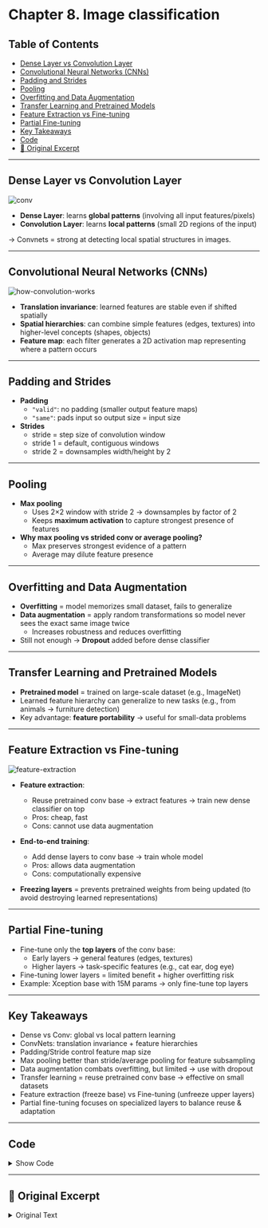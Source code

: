 # Chapter 8. Image classification

## Table of Contents
- [Dense Layer vs Convolution Layer](#dense-layer-vs-convolution-layer)
- [Convolutional Neural Networks (CNNs)](#convolutional-neural-networks-cnns)
- [Padding and Strides](#padding-and-strides)
- [Pooling](#pooling)
- [Overfitting and Data Augmentation](#overfitting-and-data-augmentation)
- [Transfer Learning and Pretrained Models](#transfer-learning-and-pretrained-models)
- [Feature Extraction vs Fine-tuning](#feature-extraction-vs-fine-tuning)
- [Partial Fine-tuning](#partial-fine-tuning)
- [Key Takeaways](#key-takeaways)
- [Code](#code)
- [📖 Original Excerpt](#-original-excerpt)

---

## Dense Layer vs Convolution Layer
![conv](./images/08-01.png)

- **Dense Layer**: learns **global patterns** (involving all input features/pixels)  
- **Convolution Layer**: learns **local patterns** (small 2D regions of the input)  

→ Convnets = strong at detecting local spatial structures in images.  

---

## Convolutional Neural Networks (CNNs)
![how-convolution-works](./images/08-02.png)

- **Translation invariance**: learned features are stable even if shifted spatially  
- **Spatial hierarchies**: can combine simple features (edges, textures) into higher-level concepts (shapes, objects)  
- **Feature map**: each filter generates a 2D activation map representing where a pattern occurs  

---

## Padding and Strides
- **Padding**  
  - `"valid"`: no padding (smaller output feature maps)  
  - `"same"`: pads input so output size = input size  
- **Strides**  
  - stride = step size of convolution window  
  - stride 1 = default, contiguous windows  
  - stride 2 = downsamples width/height by 2  

---

## Pooling
- **Max pooling**  
  - Uses 2×2 window with stride 2 → downsamples by factor of 2  
  - Keeps **maximum activation** to capture strongest presence of features  
- **Why max pooling vs strided conv or average pooling?**  
  - Max preserves strongest evidence of a pattern  
  - Average may dilute feature presence  

---

## Overfitting and Data Augmentation
- **Overfitting** = model memorizes small dataset, fails to generalize  
- **Data augmentation** = apply random transformations so model never sees the exact same image twice  
  - Increases robustness and reduces overfitting  
- Still not enough → **Dropout** added before dense classifier  

---

## Transfer Learning and Pretrained Models
- **Pretrained model** = trained on large-scale dataset (e.g., ImageNet)  
- Learned feature hierarchy can generalize to new tasks (e.g., from animals → furniture detection)  
- Key advantage: **feature portability** → useful for small-data problems  

---

## Feature Extraction vs Fine-tuning
![feature-extraction](./images/08-03.png)

- **Feature extraction**:  
  - Reuse pretrained conv base → extract features → train new dense classifier on top  
  - Pros: cheap, fast  
  - Cons: cannot use data augmentation  

- **End-to-end training**:  
  - Add dense layers to conv base → train whole model  
  - Pros: allows data augmentation  
  - Cons: computationally expensive  

- **Freezing layers** = prevents pretrained weights from being updated (to avoid destroying learned representations)  

---

## Partial Fine-tuning
- Fine-tune only the **top layers** of the conv base:  
  - Early layers → general features (edges, textures)  
  - Higher layers → task-specific features (e.g., cat ear, dog eye)  
- Fine-tuning lower layers = limited benefit + higher overfitting risk  
- Example: Xception base with 15M params → only fine-tune top layers  

---

## Key Takeaways
- Dense vs Conv: global vs local pattern learning  
- ConvNets: translation invariance + feature hierarchies  
- Padding/Stride control feature map size  
- Max pooling better than stride/average pooling for feature subsampling  
- Data augmentation combats overfitting, but limited → use with dropout  
- Transfer learning = reuse pretrained conv base → effective on small datasets  
- Feature extraction (freeze base) vs Fine-tuning (unfreeze upper layers)  
- Partial fine-tuning focuses on specialized layers to balance reuse & adaptation  

---

## Code
<details>
<summary>Show Code</summary>

```python
### 1. Environment Setup
import os
os.environ["KERAS_BACKEND"] = "jax"

from IPython.core.magic import register_cell_magic

@register_cell_magic
def backend(line, cell):
    current, required = os.environ.get("KERAS_BACKEND", ""), line.split()[-1]
    if current == required:
        get_ipython().run_cell(cell)
    else:
        print(
            f"This cell requires the {required} backend. To run it, change KERAS_BACKEND to "
            f"\"{required}\" at the top of the notebook, restart the runtime, and rerun the notebook."
        )
### 2. Download and Extract Data
import kagglehub

kagglehub.login()
download_path = kagglehub.competition_download("dogs-vs-cats")

import zipfile

with zipfile.ZipFile(download_path + "/train.zip", "r") as zip_ref:
    zip_ref.extractall(".")
### 3. Prepare Dataset (Train / Validation / Test)
import os, shutil, pathlib

original_dir = pathlib.Path("train")
new_base_dir = pathlib.Path("dogs_vs_cats_small")

def make_subset(subset_name, start_index, end_index):
    for category in ("cat", "dog"):
        dir = new_base_dir / subset_name / category
        os.makedirs(dir)
        fnames = [f"{category}.{i}.jpg" for i in range(start_index, end_index)]
        for fname in fnames:
            shutil.copyfile(src=original_dir / fname, dst=dir / fname)

make_subset("train", start_index=0, end_index=1000)
make_subset("validation", start_index=1000, end_index=1500)
make_subset("test", start_index=1500, end_index=2500)
### 4. Load Data
from keras.utils import image_dataset_from_directory

batch_size = 64
image_size = (180, 180)
train_dataset = image_dataset_from_directory(
    new_base_dir / "train", image_size=image_size, batch_size=batch_size
)
validation_dataset = image_dataset_from_directory(
    new_base_dir / "validation", image_size=image_size, batch_size=batch_size
)
test_dataset = image_dataset_from_directory(
    new_base_dir / "test", image_size=image_size, batch_size=batch_size
)
### 5. Data Augmentation
import keras
from keras import layers
import tensorflow as tf

data_augmentation_layers = [
    layers.RandomFlip("horizontal"),
    layers.RandomRotation(0.1),
    layers.RandomZoom(0.2),
]

def data_augmentation(images, targets):
    for layer in data_augmentation_layers:
        images = layer(images)
    return images, targets

augmented_train_dataset = train_dataset.map(
    data_augmentation, num_parallel_calls=8
)
augmented_train_dataset = augmented_train_dataset.prefetch(tf.data.AUTOTUNE)
### 6. Load Pretrained Model (Xception)
import keras_hub

conv_base = keras_hub.models.Backbone.from_preset(
    "xception_41_imagenet",
    trainable=False,
)
preprocessor = keras_hub.layers.ImageConverter.from_preset(
    "xception_41_imagenet",
    image_size=(180, 180),
)
conv_base.trainable = False
len(conv_base.trainable_weights)
### 7. Build Model (Feature Extraction)
inputs = keras.Input(shape=(180, 180, 3))
x = preprocessor(inputs)
x = conv_base(x)
x = layers.GlobalAveragePooling2D()(x)
x = layers.Dense(256)(x)
x = layers.Dropout(0.25)(x)
outputs = layers.Dense(1, activation="sigmoid")(x)
model = keras.Model(inputs, outputs)
model.compile(
    loss="binary_crossentropy",
    optimizer="adam",
    metrics=["accuracy"],
)
### 8. Train Model (Feature Extraction)
callbacks = [
    keras.callbacks.ModelCheckpoint(
        filepath="feature_extraction_with_data_augmentation.keras",
        save_best_only=True,
        monitor="val_loss",
    )
]
history = model.fit(
    augmented_train_dataset,
    epochs=30,
    validation_data=validation_dataset,
    callbacks=callbacks,
)
test_model = keras.models.load_model(
    "feature_extraction_with_data_augmentation.keras"
)
test_loss, test_acc = test_model.evaluate(test_dataset)
print(f"Test accuracy: {test_acc:.3f}")
### 9. Prepare for Fine-Tuning
conv_base.trainable = True

for layer in conv_base.layers[:-4]:
    layer.trainable = False
    
for layer in conv_base.layers:
    if isinstance(layer, layers.BatchNormalization):
        layer.trainable = False
### 10. Train Model (Fine-Tuning)
model.compile(
    loss="binary_crossentropy",
    optimizer=keras.optimizers.Adam(learning_rate=1e-5),
    metrics=["accuracy"],
)

callbacks = [
    keras.callbacks.ModelCheckpoint(
        filepath="fine_tuning.keras",
        save_best_only=True,
        monitor="val_loss",
    )
]
history = model.fit(
    augmented_train_dataset,
    epochs=30,
    validation_data=validation_dataset,
    callbacks=callbacks,
)
model = keras.models.load_model("fine_tuning.keras")
test_loss, test_acc = model.evaluate(test_dataset)
print(f"Test accuracy: {test_acc:.3f}")
len(conv_base.trainable_weights)
```
</details>

---

## 📖 Original Excerpt
<details>
<summary>Original Text</summary>

The fundamental difference between a densely-connected layer and a convolution layer is this: Dense layers learn global patterns in their input feature space (for example, for a MNIST digit, patterns involving all pixels), whereas convolution layers learn local patterns: in the case of images, patterns found in small 2D windows of the inputs. 

This key characteristic gives convnets two interesting properties:
- The patterns they learn are translation invariant.
- They can learn spatial hierarchies of patterns 

That is what the term feature map means: every dimension in the depth axis is a feature (or filter), and the rank-2 tensor output[:, :, n] is the 2D spatial map of the response of this filter over the input.

If you want to get an output feature map with the same spatial dimensions as the input, you can use padding. Padding consists of adding an appropriate number of rows and columns on each side of the input feature map so as to make it possible to fit centered convolution windows around every input tile.

In Conv2D layers, padding is configurable via the padding argument, which takes two values: "valid", which means no padding (only valid window locations will be used); and "same", which means “pad in such a way as to have an output with the same width and height as the input.” The padding argument defaults to "valid".

The other factor that can influence output size is the notion of strides. The description of convolution so far has assumed that the center tiles of the convolution windows are all contiguous. But the distance between two successive windows is a parameter of the convolution, called its stride, which defaults to 1. It’s possible to have strided convolutions: convolutions with a stride higher than 1.

Using stride 2 means the width and height of the feature map are downsampled by a factor of 2 (in addition to any changes induced by border effects). Strided convolutions are rarely used in classification models, but they come in handy for some types of models.

Max pooling consists of extracting windows from the input feature maps and outputting the max value of each channel. It’s conceptually similar to convolution, except that instead of transforming local patches via a learned linear transformation (the convolution kernel), they’re transformed via a hardcoded max tensor operation. A big difference from convolution is that max pooling is usually done with 2 × 2 windows and stride 2, in order to downsample the feature maps by a factor of 2. On the other hand, convolution is typically done with 3 × 3 windows and no stride (stride 1).

In a nutshell, the reason is that features tend to encode the spatial presence of some pattern or concept over the different tiles of the feature map (hence, the term feature map), and it’s more informative to look at the maximal presence of different features than at their average presence. So the most reasonable subsampling strategy is to first produce dense maps of features (via unstrided convolutions) and then look at the maximal activation of the features over small patches, rather than looking at sparser windows of the inputs (via strided convolutions) or averaging input patches, which could cause you to miss or dilute feature-presence information.

Overfitting is caused by having too few samples to learn from, rendering you unable to train a model that can generalize to new data. Given infinite data, your model would be exposed to every possible aspect of the data distribution at hand: you would never overfit. Data augmentation takes the approach of generating more training data from existing training samples, by augmenting the samples via a number of random transformations that yield believable-looking images. The goal is that at training time, your model will never see the exact same picture twice. This helps expose the model to more aspects of the data and generalize better.

If you train a new model using this data-augmentation configuration, the model will never see the same input twice. But the inputs it sees are still heavily intercorrelated, because they come from a small number of original images – you can’t produce new information, you can only remix existing information. As such, this may not be enough to completely get rid of overfitting. To further fight overfitting, you’ll also add a Dropout layer to your model, right before the densely connected classifier.

A common and highly effective approach to deep learning on small image datasets is to use a pretrained model. A pretrained model is a model that was previously trained on a large dataset, typically on a large-scale image-classification task. If this original dataset is large enough and general enough, then the spatial hierarchy of features learned by the pretrained model can effectively act as a generic model of the visual world, and hence its features can prove useful for many different computer vision problems, even though these new problems may involve completely different classes than those of the original task. For instance, you might train a model on ImageNet (where classes are mostly animals and everyday objects) and then repurpose this trained model for something as remote as identifying furniture items in images. Such portability of learned features across different problems is a key advantage of deep learning compared to many older, shallow-learning approaches, and it makes deep learning very effective for small-data problems.

There are two ways to use a pretrained model: feature extraction and fine-tuning. 

Feature extraction consists of using the representations learned by a previously-trained model to extract interesting features from new samples. These features are then run through a new classifier, which is trained from scratch.

In the case of convnets, feature extraction consists of taking the convolutional base of a previously-trained network, running the new data through it, and training a new classifier on top of the output.

Why only reuse the convolutional base? Could you reuse the densely-connected classifier as well? In general, doing so should be avoided. The reason is that the representations learned by the convolutional base are likely to be more generic and therefore more reusable: the feature maps of a convnet are presence maps of generic concepts over a picture, which is likely to be useful regardless of the computer vision problem at hand. But the representations learned by the classifier will necessarily be specific to the set of classes on which the model was trained – they will only contain information about the presence probability of this or that class in the entire picture. Additionally, representations found in densely connected layers no longer contain any information about where objects are located in the input image: these layers get rid of the notion of space, whereas the object location is still described by convolutional feature maps. For problems where object location matters, densely connected features are largely useless.

Note that the level of generality (and therefore reusability) of the representations extracted by specific convolution layers depends on the depth of the layer in the model. Layers that come earlier in the model extract local, highly generic feature maps (such as visual edges, colors, and textures), whereas layers that are higher up extract more-abstract concepts (such as “cat ear” or “dog eye”). So if your new dataset differs a lot from the dataset on which the original model was trained, you may be better off using only the first few layers of the model to do feature extraction, rather than using the entire convolutional base.

At this point, there are two ways you could proceed:
1. Running the convolutional base over your dataset, recording its output to a NumPy array on disk, and then using this data as input to a standalone, densely-connected classifier similar to those you saw in part 1 of this book. This solution is fast and cheap to run, because it only requires running the convolutional base once for every input image, and the convolutional base is by far the most expensive part of the pipeline. But for the same reason, this technique won’t allow you to use data augmentation.
2. Extending the model you have (conv_base) by adding Dense layers on top, and running the whole thing end to end on the input data. This will allow you to use data augmentation, because every input image goes through the convolutional base every time it’s seen by the model. But for the same reason, this technique is far more expensive than the first.

Freezing a layer or set of layers means preventing their weights from being updated during training. Here, if you don’t do this, then the representations that were previously learned by the convolutional base will be modified during training. Because the Dense layers on top are randomly initialized, very large weight updates would be propagated through the network, effectively destroying the representations previously learned.

Fine-tuning consists of unfreezing the frozen model base used for feature extraction, and jointly training both the newly added part of the model (in this case, the fully connected classifier) and the base model. This is called fine-tuning because it slightly adjusts the more abstract representations of the model being reused, in order to make them more relevant for the problem at hand.

The steps for fine-tuning a network are as follows:
- Add your custom network on top of an already-trained base network.
- Freeze the base network.
- Train the part you added.
- Unfreeze the base network.
- Jointly train both these layers and the part you added.
Note that you should not unfreeze “batch normalization” layers (BatchNormalization). 

Partial fine-tuning
In this case, we chose to unfreeze and fine-tune all of the Xception convolutional base. However, when dealing with large pretrained models, you may sometimes only unfreeze some of the top layers of the convolutional base, and leave the lower layers frozen. You’re probably wondering, why only fine-tune some of the layers? Why the top ones specifically? Here’s why:
- Earlier layers in the convolutional base encode more-generic, reusable features, whereas layers higher up encode more-specialized features. It’s more useful to fine-tune the more specialized features, because these are the ones that need to be repurposed on your new problem. There would be fast-decreasing returns in fine-tuning lower layers.
- The more parameters you’re training, the more you’re at risk of overfitting. The convolutional base has 15 million parameters, so it would be risky to attempt to train it on your small dataset.
</details>
